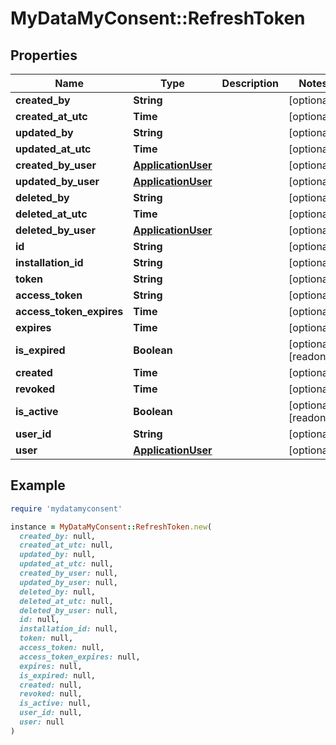 # MyDataMyConsent::RefreshToken

## Properties

| Name | Type | Description | Notes |
| ---- | ---- | ----------- | ----- |
| **created_by** | **String** |  | [optional] |
| **created_at_utc** | **Time** |  | [optional] |
| **updated_by** | **String** |  | [optional] |
| **updated_at_utc** | **Time** |  | [optional] |
| **created_by_user** | [**ApplicationUser**](ApplicationUser.md) |  | [optional] |
| **updated_by_user** | [**ApplicationUser**](ApplicationUser.md) |  | [optional] |
| **deleted_by** | **String** |  | [optional] |
| **deleted_at_utc** | **Time** |  | [optional] |
| **deleted_by_user** | [**ApplicationUser**](ApplicationUser.md) |  | [optional] |
| **id** | **String** |  | [optional] |
| **installation_id** | **String** |  | [optional] |
| **token** | **String** |  | [optional] |
| **access_token** | **String** |  | [optional] |
| **access_token_expires** | **Time** |  | [optional] |
| **expires** | **Time** |  | [optional] |
| **is_expired** | **Boolean** |  | [optional][readonly] |
| **created** | **Time** |  | [optional] |
| **revoked** | **Time** |  | [optional] |
| **is_active** | **Boolean** |  | [optional][readonly] |
| **user_id** | **String** |  | [optional] |
| **user** | [**ApplicationUser**](ApplicationUser.md) |  | [optional] |

## Example

```ruby
require 'mydatamyconsent'

instance = MyDataMyConsent::RefreshToken.new(
  created_by: null,
  created_at_utc: null,
  updated_by: null,
  updated_at_utc: null,
  created_by_user: null,
  updated_by_user: null,
  deleted_by: null,
  deleted_at_utc: null,
  deleted_by_user: null,
  id: null,
  installation_id: null,
  token: null,
  access_token: null,
  access_token_expires: null,
  expires: null,
  is_expired: null,
  created: null,
  revoked: null,
  is_active: null,
  user_id: null,
  user: null
)
```

